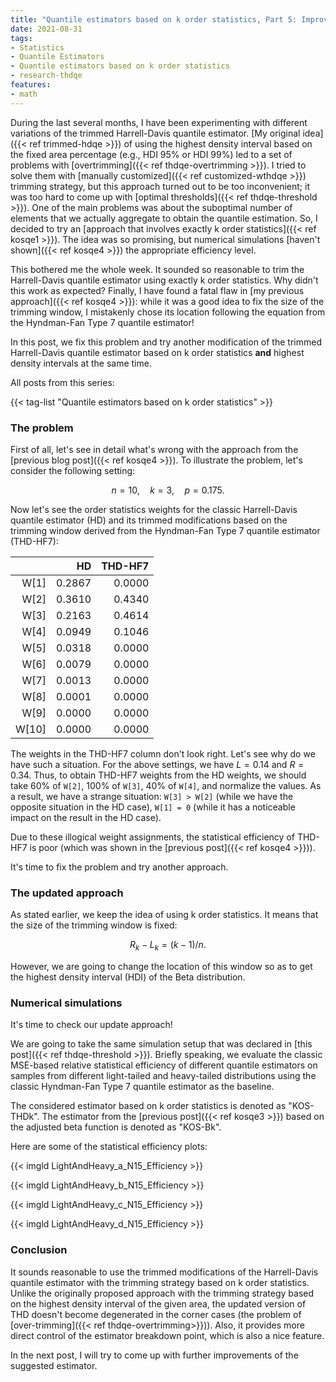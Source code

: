 ```yaml
---
title: "Quantile estimators based on k order statistics, Part 5: Improving trimmed Harrell-Davis quantile estimator"
date: 2021-08-31
tags:
- Statistics
- Quantile Estimators
- Quantile estimators based on k order statistics
- research-thdqe
features:
- math
---
```


During the last several months,
  I have been experimenting with different variations of the trimmed Harrell-Davis quantile estimator.
[My original idea]({{< ref trimmed-hdqe >}})
  of using the highest density interval based on the fixed area percentage (e.g., HDI 95% or HDI 99%)
  led to a set of problems with [overtrimming]({{< ref thdqe-overtrimming >}}).
I tried to solve them with [manually customized]({{< ref customized-wthdqe >}}) trimming strategy,
  but this approach turned out to be too inconvenient;
  it was too hard to come up with [optimal thresholds]({{< ref thdqe-threshold >}}).
One of the main problems was about the suboptimal number of elements
  that we actually aggregate to obtain the quantile estimation.
So, I decided to try an [approach that involves exactly k order statistics]({{< ref kosqe1 >}}).
The idea was so promising,
  but numerical simulations [haven't shown]({{< ref kosqe4 >}}) the appropriate efficiency level.

This bothered me the whole week.
It sounded so reasonable to trim the Harrell-Davis quantile estimator using exactly k order statistics.
Why didn't this work as expected?
Finally, I have found a fatal flaw in [my previous approach]({{< ref kosqe4 >}}):
  while it was a good idea to fix the size of the trimming window,
  I mistakenly chose its location following the equation from the Hyndman-Fan Type 7 quantile estimator!

In this post, we fix this problem and try another modification of the trimmed Harrell-Davis quantile estimator based on
  k order statistics **and** highest density intervals at the same time.

<!--more-->

All posts from this series:

{{< tag-list "Quantile estimators based on k order statistics" >}}

### The problem

First of all, let's see in detail what's wrong with the approach from the [previous blog post]({{< ref kosqe4 >}}).
To illustrate the problem, let's consider the following setting:

$$
n = 10, \quad k = 3, \quad p = 0.175.
$$

Now let's see the order statistics weights for the classic Harrell-Davis quantile estimator (HD)
  and its trimmed modifications
  based on the trimming window derived from the Hyndman-Fan Type 7 quantile estimator (THD-HF7):

|       |     HD | THD-HF7 |
| ----: | -----: | ------: |
|  W[1] | 0.2867 |  0.0000 |
|  W[2] | 0.3610 |  0.4340 |
|  W[3] | 0.2163 |  0.4614 |
|  W[4] | 0.0949 |  0.1046 |
|  W[5] | 0.0318 |  0.0000 |
|  W[6] | 0.0079 |  0.0000 |
|  W[7] | 0.0013 |  0.0000 |
|  W[8] | 0.0001 |  0.0000 |
|  W[9] | 0.0000 |  0.0000 |
| W[10] | 0.0000 |  0.0000 |

The weights in the THD-HF7 column don't look right.
Let's see why do we have such a situation.
For the above settings, we have $L = 0.14$ and $R=0.34$.
Thus, to obtain THD-HF7 weights from the HD weights,
  we should take 60% of `W[2]`, 100% of `W[3]`, 40% of `W[4]`, and normalize the values.
As a result, we have a strange situation: `W[3] > W[2]` (while we have the opposite situation in the HD case),
  `W[1] = 0` (while it has a noticeable impact on the result in the HD case).

Due to these illogical weight assignments, the statistical efficiency of THD-HF7 is poor
  (which was shown in the [previous post]({{< ref kosqe4 >}})).

It's time to fix the problem and try another approach.

### The updated approach

As stated earlier, we keep the idea of using k order statistics.
It means that the size of the trimming window is fixed:

$$
R_k - L_k = (k - 1) / n.
$$

However, we are going to change the location of this window
  so as to get the highest density interval (HDI) of the Beta distribution.

### Numerical simulations

It's time to check our update approach!

We are going to take the same simulation setup that was declared in [this post]({{< ref thdqe-threshold >}}).
Briefly speaking, we evaluate the classic MSE-based relative statistical efficiency of different quantile estimators
  on samples from different light-tailed and heavy-tailed distributions
  using the classic Hyndman-Fan Type 7 quantile estimator as the baseline.

The considered estimator based on k order statistics is denoted as "KOS-THDk".
The estimator from the [previous post]({{< ref kosqe3 >}}) based on the adjusted beta function is denoted as "KOS-Bk".

Here are some of the statistical efficiency plots:

{{< imgld LightAndHeavy_a_N15_Efficiency >}}

{{< imgld LightAndHeavy_b_N15_Efficiency >}}

{{< imgld LightAndHeavy_c_N15_Efficiency >}}

{{< imgld LightAndHeavy_d_N15_Efficiency >}}

### Conclusion

It sounds reasonable to use the trimmed modifications of the Harrell-Davis quantile estimator with the trimming strategy
  based on k order statistics.
Unlike the originally proposed approach with the trimming strategy
  based on the highest density interval of the given area,
  the updated version of THD doesn't become degenerated in the corner cases
  (the problem of [over-trimming]({{< ref thdqe-overtrimming>}})).
Also, it provides more direct control of the estimator breakdown point, which is also a nice feature.

In the next post, I will try to come up with further improvements of the suggested estimator.
